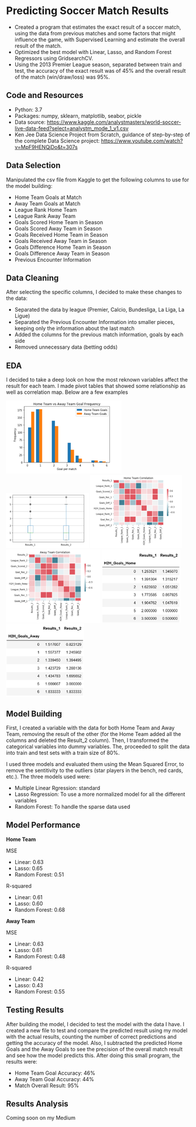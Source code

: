 # Predicting Soccer Match Results
- Created a program that estimates the exact result of a soccer match, using the data from previous matches and some factors that might influence the game, with Supervised Learning and estimate the overall result of the match. 
- Optimized the best model with Linear, Lasso, and Random Forest Regressors using GridsearchCV. 
- Using the 2013 Premier League season, separated between train and test, the accuracy of the exact result was of 45% and the overall result of the match (win/draw/loss) was 95%.

Code and Resources
-
- Python: 3.7
- Packages: numpy, sklearn, matplotlib, seabor, pickle
- Data source: https://www.kaggle.com/analystmasters/world-soccer-live-data-feed?select=analystm_mode_1_v1.csv
- Ken Jee Data Science Project from Scratch, guidance of step-by-step of the complete Data Science project: https://www.youtube.com/watch?v=MpF9HENQjDo&t=307s

Data Selection
-
Manipulated the csv file from Kaggle to get the following columns to use for the model building:
- Home Team Goals at Match
- Away Team Goals at Match
- League Rank Home Team
- League Rank Away Team
- Goals Scored Home Team in Season
- Goals Scored Away Team in Season
- Goals Received Home Team in Season
- Goals Received Away Team in Season
- Goals Difference Home Team in Season
- Goals Difference Away Team in Season
- Previous Encounter Information

Data Cleaning
- 
After selecting the specific columns, I decided to make these changes to the data:
- Separated the data by league (Premier, Calcio, Bundesliga, La Liga, La Ligue)
- Separated the Previous Encounter Information into smaller pieces, keeping only the information about the last match
- Added the columns for the previous match information, goals by each side 
- Removed unnecessary data (betting odds)

EDA
-
I decided to take a deep look on how the most reknown variables affect the result for each team. I made pivot tables that showed some relationship as well as correlation map. Below are a few examples

<img src='images/goals_freq_per_team.PNG' height=200>
<img src='images/boxplot.PNG' height=150>
<img src='images/corr_home.PNG' height=200>
<img src='images/corr_away.PNG' height=200>
<img src='images/h2h_home.PNG' height=200>
<img src='images/h2h_away_pivot.PNG' height=200>

Model Building
-
First, I created a variable with the data for both Home Team and Away Team, removing the result of the other (for the Home Team added all the columns and deleted the Result_2 column). Then, I transformed the categorical variables into dummy variables. The, proceeded to split the data into train and test sets with a train size of 80%.

I used three models and evaluated them using the Mean Squared Error, to remove the sentitivity to the outliers (star players in the bench, red cards, etc.). The three models used were:
- Multiple Linear Rgression: standard
- Lasso Regression: To use a more normalized model for all the different variables
- Random Forest: To handle the sparse data used

Model Performance
-
**Home Team**

MSE
- Linear: 0.63
- Lasso: 0.65
- Random Forest: 0.51

R-squared
- Linear: 0.61
- Lasso: 0.60
- Random Forest: 0.68

**Away Team**

MSE
- Linear: 0.63
- Lasso: 0.61
- Random Forest: 0.48

R-squared
- Linear: 0.42
- Lasso: 0.43
- Random Forest: 0.55

Testing Results
-
After building the model, I decided to test the model with the data I have. I created a new file to test and compare the predicted result using my model with the actual results, counting the number of correct predictions and getting the accuracy of the model. Also, I subtracted the predicted Home Goals and the Away Goals to see the precision of the overall match result and see how the model predicts this. After doing this small program, the results were:
- Home Team Goal Accuracy: 46%
- Away Team Goal Accuracy: 44%
- Match Overall Result: 95%

Results Analysis
-
Coming soon on my Medium
